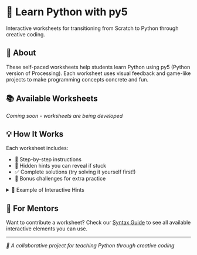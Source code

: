 # 🎨 Learn Python with py5

Interactive worksheets for transitioning from Scratch to Python through creative coding.

## 🚀 About

These self-paced worksheets help students learn Python using py5 (Python version of Processing). Each worksheet uses visual feedback and game-like projects to make programming concepts concrete and fun.

## 📚 Available Worksheets

_Coming soon - worksheets are being developed_

## 💡 How It Works

Each worksheet includes:

- 📝 Step-by-step instructions
- 🤔 Hidden hints you can reveal if stuck
- ✅ Complete solutions (try solving it yourself first!)
- 🚀 Bonus challenges for extra practice

<details>
<summary>📝 Example of Interactive Hints</summary>

This is how hints work in our worksheets. Click the arrows to reveal help when you need it!

<details>
<summary>💡 First hint</summary>

A gentle nudge in the right direction...

<details>
<summary>💡 More help</summary>

More specific guidance if you're still stuck.

</details>
</details>
</details>

## 👥 For Mentors

Want to contribute a worksheet? Check our [Syntax Guide](syntax-guide) to see all available interactive elements you can use.

---

_🎯 A collaborative project for teaching Python through creative coding_
